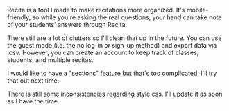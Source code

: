 Recita is a tool I made to make recitations more organized. 
It's mobile-friendly, so while you're asking the real questions, your hand can take note of your students' answers through Recita.

There still are a lot of clutters so I'll clean that up in the future.
You can use the guest mode (i.e. the no log-in or sign-up method) and export data via .csv.
However, you can create an account to keep track of classes, students, and multiple recitas.

I would like to have a "sections" feature but that's too complicated. 
I'll try that out next time.

There is still some inconsistencies regarding style.css. I'll update it as soon as I have the time.
